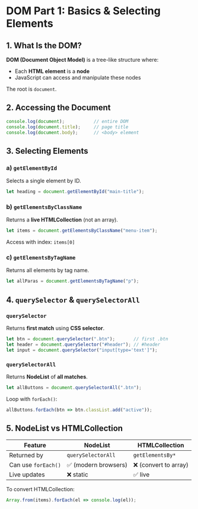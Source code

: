 # DOM Part 1: Basics & Selecting Elements

## 1. What Is the DOM?

**DOM (Document Object Model)** is a tree-like structure where:

* Each **HTML element** is a **node**
* JavaScript can access and manipulate these nodes

The root is `document`.

## 2. Accessing the Document

```js
console.log(document);           // entire DOM
console.log(document.title);     // page title
console.log(document.body);      // <body> element
```

## 3. Selecting Elements

### a) `getElementById`

Selects a single element by ID.

```js
let heading = document.getElementById("main-title");
```

### b) `getElementsByClassName`

Returns a **live HTMLCollection** (not an array).

```js
let items = document.getElementsByClassName("menu-item");
```

Access with index: `items[0]`

### c) `getElementsByTagName`

Returns all elements by tag name.

```js
let allParas = document.getElementsByTagName("p");
```

## 4. `querySelector` & `querySelectorAll`

### `querySelector`

Returns **first match** using **CSS selector**.

```js
let btn = document.querySelector(".btn");       // first .btn
let header = document.querySelector("#header"); // #header
let input = document.querySelector("input[type='text']");
```

### `querySelectorAll`

Returns **NodeList** of **all matches**.

```js
let allButtons = document.querySelectorAll(".btn");
```

Loop with `forEach()`:

```js
allButtons.forEach(btn => btn.classList.add("active"));
```

## 5. NodeList vs HTMLCollection

| Feature             | NodeList            | HTMLCollection       |
| ------------------- | ------------------- | -------------------- |
| Returned by         | `querySelectorAll`  | `getElementsBy*`     |
| Can use `forEach()` | ✅ (modern browsers) | ❌ (convert to array) |
| Live updates        | ❌ static            | ✅ live               |

To convert HTMLCollection:

```js
Array.from(items).forEach(el => console.log(el));
```

